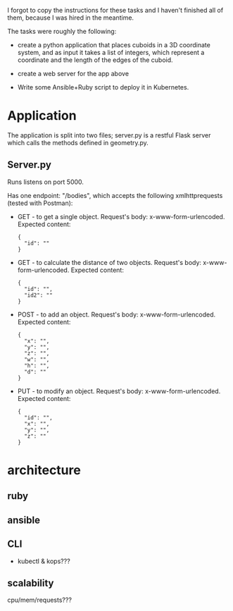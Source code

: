 I forgot to copy the instructions for these tasks and I haven't finished all of them, because I was hired in the meantime.

The tasks were roughly the following:

- create a python application that places cuboids in a 3D coordinate system, and as input it takes a list of integers, which represent a coordinate and the length of the edges of the cuboid.

- create a web server for the app above

- Write some Ansible+Ruby script to deploy it in Kubernetes.


# Application

The application is split into two files; server.py is a restful Flask server which calls the methods defined in geometry.py.

## Server.py

Runs listens on port 5000.

Has one endpoint: "/bodies", which accepts the following xmlhttprequests (tested with Postman):
* GET - to get a single object. Request's body: x-www-form-urlencoded. Expected content:
  ```
  {
    "id": ""
  }
  ```

* GET - to calculate the distance of two objects. Request's body: x-www-form-urlencoded. Expected content:
  ```
  {
    "id": "",
    "id2": ""
  }
  ```

* POST - to add an object. Request's body: x-www-form-urlencoded. Expected content:

  ```
  {
    "x": "",
    "y": "",
    "z": "",
    "w": "",
    "h": "",
    "d": ""
  }
  ```

* PUT - to modify an object. Request's body: x-www-form-urlencoded. Expected content:

  ```
  {
    "id": "",
    "x": "",
    "y": "",
    "z": ""
  }
  ```


# architecture

## ruby

## ansible

## CLI
* kubectl & kops???

## scalability

cpu/mem/requests???
